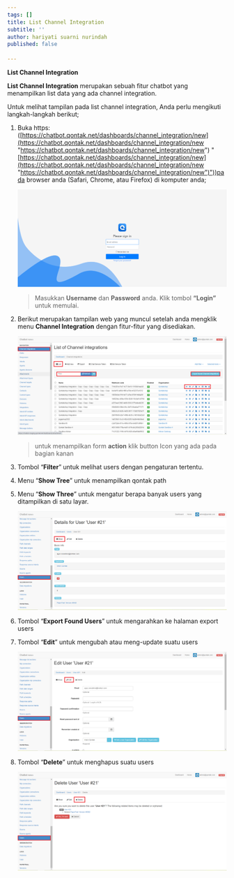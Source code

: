 ```yaml
---
tags: []
title: List Channel Integration
subtitle: ''
author: hariyati suarni nurindah
published: false

---
```

**List Channel Integration**

**List Channel Integration** merupakan sebuah fitur chatbot yang menampilkan list data yang ada channel integration.

Untuk melihat tampilan pada list channel integration, Anda perlu mengikuti langkah-langkah berikut;

1. Buka https: ([https://chatbot.qontak.net/dashboards/channel_integration/new](https://chatbot.qontak.net/dashboards/channel_integration/new "https://chatbot.qontak.net/dashboards/channel_integration/new") "[https://chatbot.qontak.net/dashboards/channel_integration/new](https://chatbot.qontak.net/dashboards/channel_integration/new "https://chatbot.qontak.net/dashboards/channel_integration/new")"))pada browser anda (Safari, Chrome, atau Firefox) di komputer anda;

   ![](/uploads/channell.PNG)

   > Masukkan **Username** dan **Password** anda. Klik tombol **“Login”** untuk memulai.
2. Berikut merupakan tampilan web yang muncul setelah anda mengklik menu **Channel Integration** dengan fitur-fitur yang disediakan.

   ![](/uploads/channelintegrationsedit1.PNG)

   > untuk menampilkan form **action** klik button Icon yang ada pada bagian kanan
3. Tombol “**Filter**” untuk melihat users dengan pengaturan tertentu.
4. Menu “**Show Tree**” untuk menampilkan qontak path
5. Menu “**Show Three**” untuk mengatur berapa banyak users yang ditampilkan di satu layar.

   ![](/uploads/users2.PNG)
6. Tombol “**Export Found Users**” untuk mengarahkan ke halaman export users
7. Tombol “**Edit**” untuk mengubah atau meng-update suatu users

   ![](/uploads/users3.PNG)
8. Tombol “**Delete**” untuk menghapus suatu users

   ![](/uploads/users4.PNG)